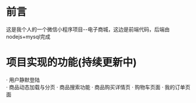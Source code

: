 # 前言

这是我个人的一个微信小程序项目--电子商城，这边是前端代码，后端由nodejs+mysql完成

# 项目实现的功能(持续更新中)

· 用户静默登陆<br>
· 商品动态加载与分页
· 商品搜索功能
· 商品购买详情页
· 购物车页面
· 我的订单页面